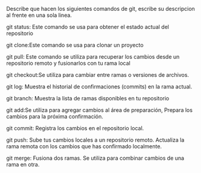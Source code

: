 Describe que hacen los siguientes comandos de git, escribe su descripcion al frente en una sola linea.

git status: Este comando se usa para obtener el estado actual del repositorio

git clone:Este comando se usa para clonar un proyecto

git pull: Este comando se utiliza para recuperar los cambios desde un repositorio remoto y fusionarlos con tu rama local

git checkout:Se utiliza para cambiar entre ramas o versiones de archivos.

git log: Muestra el historial de confirmaciones (commits) en la rama actual. 

git branch: Muestra la lista de ramas disponibles en tu repositorio

git add:Se utiliza para agregar cambios al área de preparación, Prepara los cambios para la próxima confirmación.

git commit: Registra los cambios en el repositorio local.

git push: Sube tus cambios locales a un repositorio remoto. Actualiza la rama remota con los cambios que has confirmado localmente.

git merge: Fusiona dos ramas. Se utiliza para combinar cambios de una rama en otra.
